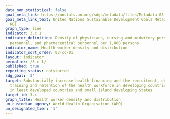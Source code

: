 ```yaml
---
data_non_statistical: false
goal_meta_link: https://unstats.un.org/sdgs/metadata/files/Metadata-03-0C-01.pdf
goal_meta_link_text: United Nations Sustainable Development Goals Metadata (PDF 207
  KB)
graph_type: line
indicator: 3.c.1
indicator_definition: Density of physicians, nursing and midwifery personnel, dentistry
  personnel, and pharmaceutical personnel per 1,000 persons
indicator_name: Health worker density and distribution
indicator_sort_order: 03-cc-01
layout: indicator
permalink: /3-c-1/
published: true
reporting_status: notstarted
sdg_goal: '3'
target: Substantially increase health financing and the recruitment, development,
  training and retention of the health workforce in developing countries, especially
  in least developed countries and small island developing States
target_id: 3.c
graph_title: Health worker density and distribution
un_custodian_agency: World Health Organisation (WHO)
un_designated_tier: '1'
---
```

